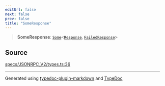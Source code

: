 ```yaml
---
editUrl: false
next: false
prev: false
title: "SomeResponse"
---
```


> **SomeResponse**: [`Some`](/api/type-aliases/some/)\<[`Response`](/api/interfaces/response/), [`FailedResponse`](/api/interfaces/failedresponse/)\>

## Source

[specs/JSONRPC\_V2/types.ts:36](https://github.com/dmdin/chord/blob/5f43e0e/src/specs/JSONRPC_V2/types.ts#L36)

***

Generated using [typedoc-plugin-markdown](https://www.npmjs.com/package/typedoc-plugin-markdown) and [TypeDoc](https://typedoc.org/)

